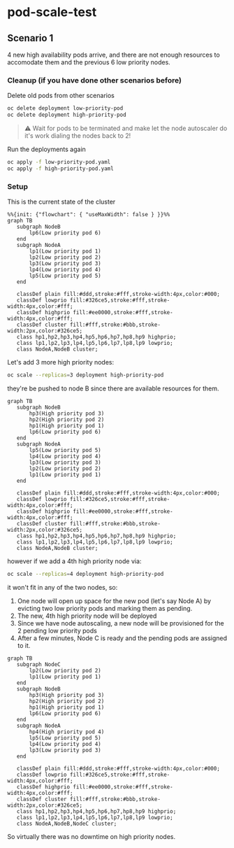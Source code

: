 # pod-scale-test

## Scenario 1

4 new high availability pods arrive, and there are not enough resources to accomodate them and the previous 6 low priority nodes.

### Cleanup (if you have done other scenarios before)

Delete old pods from other scenarios

```bash
oc delete deployment low-priority-pod
oc delete deployment high-priority-pod
```

> ⚠️ Wait for pods to be terminated and make let the node autoscaler do it's work dialing the nodes back to 2!

Run the deployments again

```bash
oc apply -f low-priority-pod.yaml
oc apply -f high-priority-pod.yaml
```

### Setup

This is the current state of the cluster

```mermaid
%%{init: {"flowchart": { "useMaxWidth": false } }}%%
graph TB
   subgraph NodeB
       lp6(Low priority pod 6)
   end
   subgraph NodeA
       lp1(Low priority pod 1)
       lp2(Low priority pod 2)
       lp3(Low priority pod 3)
       lp4(Low priority pod 4)
       lp5(Low priority pod 5)
   end
 
   classDef plain fill:#ddd,stroke:#fff,stroke-width:4px,color:#000;
   classDef lowprio fill:#326ce5,stroke:#fff,stroke-width:4px,color:#fff;
   classDef highprio fill:#ee0000,stroke:#fff,stroke-width:4px,color:#fff;
   classDef cluster fill:#fff,stroke:#bbb,stroke-width:2px,color:#326ce5;
   class hp1,hp2,hp3,hp4,hp5,hp6,hp7,hp8,hp9 highprio;
   class lp1,lp2,lp3,lp4,lp5,lp6,lp7,lp8,lp9 lowprio;
   class NodeA,NodeB cluster;
```

Let's add 3 more high priority nodes:

```bash
oc scale --replicas=3 deployment high-priority-pod
```

they're be pushed to node B since there are available resources for them.

```mermaid
graph TB
   subgraph NodeB
       hp3(High priority pod 3)
       hp2(High priority pod 2)
       hp1(High priority pod 1)
       lp6(Low priority pod 6)
   end
   subgraph NodeA
       lp5(Low priority pod 5)
       lp4(Low priority pod 4)
       lp3(Low priority pod 3)
       lp2(Low priority pod 2)
       lp1(Low priority pod 1)
   end
 
   classDef plain fill:#ddd,stroke:#fff,stroke-width:4px,color:#000;
   classDef lowprio fill:#326ce5,stroke:#fff,stroke-width:4px,color:#fff;
   classDef highprio fill:#ee0000,stroke:#fff,stroke-width:4px,color:#fff;
   classDef cluster fill:#fff,stroke:#bbb,stroke-width:2px,color:#326ce5;
   class hp1,hp2,hp3,hp4,hp5,hp6,hp7,hp8,hp9 highprio;
   class lp1,lp2,lp3,lp4,lp5,lp6,lp7,lp8,lp9 lowprio;
   class NodeA,NodeB cluster;
```

however if we add a 4th high priority node via:

```bash
oc scale --replicas=4 deployment high-priority-pod
```

it won't fit in any of the two nodes, so:

1) One node will open up space for the new pod (let's say Node A) by evicting two low priority pods and marking them as pending.
2) The new, 4th high priority node will be deployed
3) Since we have node autoscaling, a new node will be provisioned for the 2 pending low priority pods
4) After a few minutes, Node C is ready and the pending pods are assigned to it.

```mermaid
graph TB
   subgraph NodeC
       lp2(Low priority pod 2)
       lp1(Low priority pod 1)
   end
   subgraph NodeB
       hp3(High priority pod 3)
       hp2(High priority pod 2)
       hp1(High priority pod 1)
       lp6(Low priority pod 6)
   end
   subgraph NodeA
       hp4(High priority pod 4)
       lp5(Low priority pod 5)
       lp4(Low priority pod 4)
       lp3(Low priority pod 3)
   end
 
   classDef plain fill:#ddd,stroke:#fff,stroke-width:4px,color:#000;
   classDef lowprio fill:#326ce5,stroke:#fff,stroke-width:4px,color:#fff;
   classDef highprio fill:#ee0000,stroke:#fff,stroke-width:4px,color:#fff;
   classDef cluster fill:#fff,stroke:#bbb,stroke-width:2px,color:#326ce5;
   class hp1,hp2,hp3,hp4,hp5,hp6,hp7,hp8,hp9 highprio;
   class lp1,lp2,lp3,lp4,lp5,lp6,lp7,lp8,lp9 lowprio;
   class NodeA,NodeB,NodeC cluster;
```

So virtually there was no downtime on high priority nodes.
